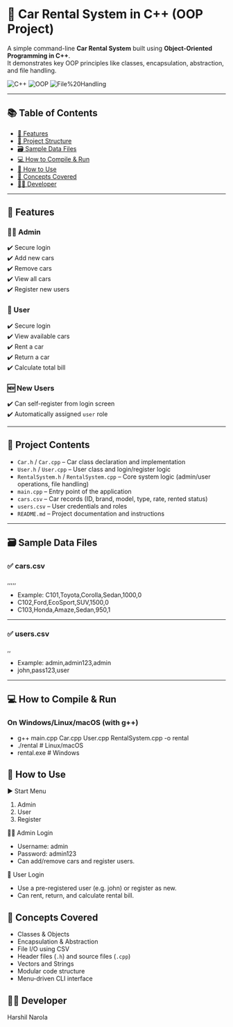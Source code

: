 # 🚗 Car Rental System in C++ (OOP Project)

A simple command-line **Car Rental System** built using **Object-Oriented Programming in C++**.  
It demonstrates key OOP principles like classes, encapsulation, abstraction, and file handling.

![C++](https://img.shields.io/badge/C%2B%2B-Project-blue)
![OOP](https://img.shields.io/badge/OOP-Principles-brightgreen)
![File%20Handling](https://img.shields.io/badge/File-Handling-yellow)

---

## 📚 Table of Contents
- [🧠 Features](#-features)
- [📁 Project Structure](#-project-structure)
- [🗃️ Sample Data Files](#️-sample-data-files)
- [💻 How to Compile & Run](#-how-to-compile--run)
- [📌 How to Use](#-how-to-use)
- [📘 Concepts Covered](#-concepts-covered)
- [🙋‍♂️ Developer](#-developer)

---

## 🧠 Features

### 👨‍💼 Admin
✔️ Secure login  
✔️ Add new cars  
✔️ Remove cars  
✔️ View all cars  
✔️ Register new users  

### 👤 User
✔️ Secure login  
✔️ View available cars  
✔️ Rent a car  
✔️ Return a car  
✔️ Calculate total bill  

### 🆕 New Users
✔️ Can self-register from login screen  
✔️ Automatically assigned `user` role  

---

## 📁 Project Contents

- `Car.h` / `Car.cpp` – Car class declaration and implementation
- `User.h` / `User.cpp` – User class and login/register logic
- `RentalSystem.h` / `RentalSystem.cpp` – Core system logic (admin/user operations, file handling)
- `main.cpp` – Entry point of the application
- `cars.csv` – Car records (ID, brand, model, type, rate, rented status)
- `users.csv` – User credentials and roles
- `README.md` – Project documentation and instructions


---

## 🗃️ Sample Data Files

### ✅ cars.csv

<id>,<brand>,<model>,<type>,<rate>,<rented>

- Example: C101,Toyota,Corolla,Sedan,1000,0
- C102,Ford,EcoSport,SUV,1500,0
- C103,Honda,Amaze,Sedan,950,1

---
### ✅ users.csv

<username>,<password>,<role>

- Example: admin,admin123,admin
- john,pass123,user

---

## 💻 How to Compile & Run

### On Windows/Linux/macOS (with g++)

- g++ main.cpp Car.cpp User.cpp RentalSystem.cpp -o rental
- ./rental       # Linux/macOS
- rental.exe     # Windows

## 📌 How to Use
▶️ Start Menu

1. Admin
2. User
3. Register

👨‍💼 Admin Login
- Username: admin
- Password: admin123
- Can add/remove cars and register users.

👤 User Login
- Use a pre-registered user (e.g. john) or register as new.
- Can rent, return, and calculate rental bill.

## 📘 Concepts Covered

- Classes & Objects
- Encapsulation & Abstraction
- File I/O using CSV
- Header files (`.h`) and source files (`.cpp`)
- Vectors and Strings
- Modular code structure
- Menu-driven CLI interface


## 🙋‍♂️ Developer
Harshil Narola
